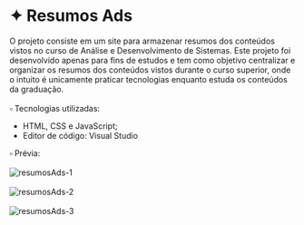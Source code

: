 # ✦ Resumos Ads
O projeto consiste em um site para armazenar resumos dos conteúdos vistos no curso de Análise e Desenvolvimento de Sistemas. Este projeto foi desenvolvido apenas para fins de estudos e tem como objetivo centralizar e organizar os resumos dos conteúdos vistos durante o curso superior, onde o intuito é unicamente praticar tecnologias enquanto estuda os conteúdos da graduação.
<br><br>
▫️ Tecnologias utilizadas:
<br>
- HTML, CSS e JavaScript;
- Editor de código: Visual Studio

▫️ Prévia:
<br><br>
![resumosAds-1](https://github.com/user-attachments/assets/d47ce923-585d-47f5-a987-469af805f546)
<br><br>
![resumosAds-2](https://github.com/user-attachments/assets/f9f5c8fe-5e8b-4ab4-9f65-8f4dcb7bcb10)
<br><br>
![resumosAds-3](https://github.com/user-attachments/assets/05570aed-16da-46b2-b2de-e4540156e652)
